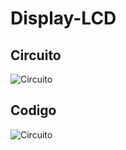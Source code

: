# Display-LCD
## Circuito
![Circuito](https://user-images.githubusercontent.com/105546921/201765812-bdbb74d1-ac9f-49bd-b3ac-efefca109192.png)
## Codigo
![Circuito](https://user-images.githubusercontent.com/105546921/201765081-a443d777-dade-4f3d-b77f-f9a13dbc2bf3.png)
